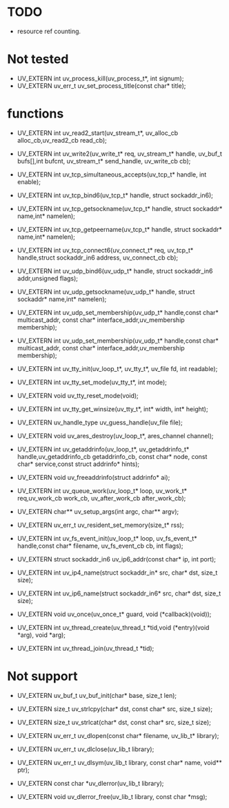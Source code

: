# TODO

* resource ref counting.

# Not tested

* UV_EXTERN int uv_process_kill(uv_process_t*, int signum);
* UV_EXTERN uv_err_t uv_set_process_title(const char* title);


# functions

* UV_EXTERN int uv_read2_start(uv_stream_t*, uv_alloc_cb alloc_cb,uv_read2_cb read_cb);
* UV_EXTERN int uv_write2(uv_write_t* req, uv_stream_t* handle, uv_buf_t bufs[],int bufcnt, uv_stream_t* send_handle, uv_write_cb cb);
* UV_EXTERN int uv_tcp_simultaneous_accepts(uv_tcp_t* handle, int enable);
* UV_EXTERN int uv_tcp_bind6(uv_tcp_t* handle, struct sockaddr_in6);
* UV_EXTERN int uv_tcp_getsockname(uv_tcp_t* handle, struct sockaddr* name,int* namelen);
* UV_EXTERN int uv_tcp_getpeername(uv_tcp_t* handle, struct sockaddr* name,int* namelen);
* UV_EXTERN int uv_tcp_connect6(uv_connect_t* req, uv_tcp_t* handle,struct sockaddr_in6 address, uv_connect_cb cb);
* UV_EXTERN int uv_udp_bind6(uv_udp_t* handle, struct sockaddr_in6 addr,unsigned flags);
* UV_EXTERN int uv_udp_getsockname(uv_udp_t* handle, struct sockaddr* name,int* namelen);
* UV_EXTERN int uv_udp_set_membership(uv_udp_t* handle,const char* multicast_addr, const char* interface_addr,uv_membership membership);
* UV_EXTERN int uv_udp_set_membership(uv_udp_t* handle,const char* multicast_addr, const char* interface_addr,uv_membership membership);

* UV_EXTERN int uv_tty_init(uv_loop_t*, uv_tty_t*, uv_file fd, int readable);
* UV_EXTERN int uv_tty_set_mode(uv_tty_t*, int mode);
* UV_EXTERN void uv_tty_reset_mode(void);
* UV_EXTERN int uv_tty_get_winsize(uv_tty_t*, int* width, int* height);
* UV_EXTERN uv_handle_type uv_guess_handle(uv_file file);

* UV_EXTERN void uv_ares_destroy(uv_loop_t*, ares_channel channel);

* UV_EXTERN int uv_getaddrinfo(uv_loop_t*, uv_getaddrinfo_t* handle,uv_getaddrinfo_cb getaddrinfo_cb, const char* node, const char* service,const struct addrinfo* hints);
* UV_EXTERN void uv_freeaddrinfo(struct addrinfo* ai);


* UV_EXTERN int uv_queue_work(uv_loop_t* loop, uv_work_t* req,uv_work_cb work_cb, uv_after_work_cb after_work_cb);
* UV_EXTERN char** uv_setup_args(int argc, char** argv);
* UV_EXTERN uv_err_t uv_resident_set_memory(size_t* rss);

* UV_EXTERN int uv_fs_event_init(uv_loop_t* loop, uv_fs_event_t* handle,const char* filename, uv_fs_event_cb cb, int flags);

* UV_EXTERN struct sockaddr_in6 uv_ip6_addr(const char* ip, int port);
* UV_EXTERN int uv_ip4_name(struct sockaddr_in* src, char* dst, size_t size);
* UV_EXTERN int uv_ip6_name(struct sockaddr_in6* src, char* dst, size_t size);

* UV_EXTERN void uv_once(uv_once_t* guard, void (*callback)(void));
* UV_EXTERN int uv_thread_create(uv_thread_t *tid,void (*entry)(void *arg), void *arg);
* UV_EXTERN int uv_thread_join(uv_thread_t *tid);


# Not support

* UV_EXTERN uv_buf_t uv_buf_init(char* base, size_t len);
* UV_EXTERN size_t uv_strlcpy(char* dst, const char* src, size_t size);
* UV_EXTERN size_t uv_strlcat(char* dst, const char* src, size_t size);

* UV_EXTERN uv_err_t uv_dlopen(const char* filename, uv_lib_t* library);
* UV_EXTERN uv_err_t uv_dlclose(uv_lib_t library);
* UV_EXTERN uv_err_t uv_dlsym(uv_lib_t library, const char* name, void** ptr);
* UV_EXTERN const char *uv_dlerror(uv_lib_t library);
* UV_EXTERN void uv_dlerror_free(uv_lib_t library, const char *msg);

